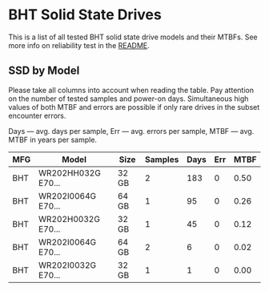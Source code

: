BHT Solid State Drives
======================

This is a list of all tested BHT solid state drive models and their MTBFs. See
more info on reliability test in the [README](https://github.com/linuxhw/SMART).

SSD by Model
------------

Please take all columns into account when reading the table. Pay attention on the
number of tested samples and power-on days. Simultaneous high values of both MTBF
and errors are possible if only rare drives in the subset encounter errors.

Days   — avg. days per sample,
Err    — avg. errors per sample,
MTBF   — avg. MTBF in years per sample.

| MFG       | Model              | Size   | Samples | Days  | Err   | MTBF   |
|-----------|--------------------|--------|---------|-------|-------|--------|
| BHT       | WR202HH032G E70... | 32 GB  | 2       | 183   | 0     | 0.50   |
| BHT       | WR202I0064G E70... | 64 GB  | 1       | 95    | 0     | 0.26   |
| BHT       | WR202H0032G E70... | 32 GB  | 1       | 45    | 0     | 0.12   |
| BHT       | WR202I0064G E70... | 64 GB  | 2       | 6     | 0     | 0.02   |
| BHT       | WR202I0032G E70... | 32 GB  | 1       | 1     | 0     | 0.00   |
